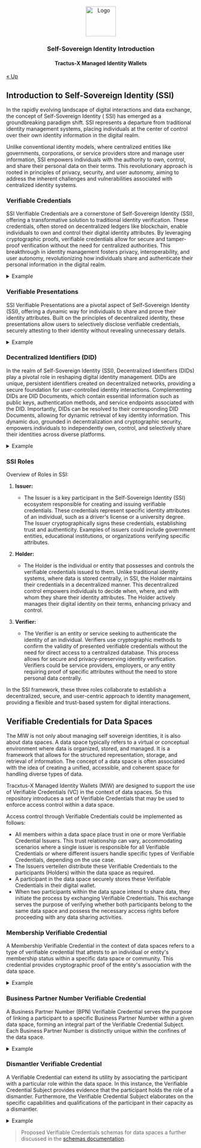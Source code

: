 <a name="readme-top"></a>

<!-- Caption -->

<br />
<div align="center">
  <a href="https://eclipse-tractusx.github.io/img/logo_tractus-x.svg">
    <img src="https://eclipse-tractusx.github.io/img/logo_tractus-x.svg" alt="Logo" width="80" height="80">
  </a>

<h3 align="center">Self-Sovereign Identity Introduction</h3>
<h4 align="center">Tractus-X Managed Identity Wallets</h4>

</div>

[« Up](../../README.md)

## Introduction to Self-Sovereign Identity (SSI)

In the rapidly evolving landscape of digital interactions and data exchange, the concept of Self-Sovereign Identity (
SSI) has emerged as a groundbreaking paradigm shift. SSI represents a departure from traditional identity management
systems, placing individuals at the center of control over their own identity information in the digital realm.

Unlike conventional identity models, where centralized entities like governments, corporations, or service providers
store and manage user information, SSI empowers individuals with the authority to own, control, and share their personal
data on their terms. This revolutionary approach is rooted in principles of privacy, security, and user autonomy, aiming
to address the inherent challenges and vulnerabilities associated with centralized identity systems.

### Verifiable Credentials

SSI Verifiable Credentials are a cornerstone of Self-Sovereign Identity (SSI), offering a transformative solution to
traditional identity verification. These credentials, often stored on decentralized ledgers like blockchain, enable
individuals to own and control their digital identity attributes. By leveraging cryptographic proofs, verifiable
credentials allow for secure and tamper-proof verification without the need for centralized authorities. This
breakthrough in identity management fosters privacy, interoperability, and user autonomy, revolutionizing how
individuals share and authenticate their personal information in the digital realm.

<details>
    <summary>Example</summary>
    <pre>
    {
        "@context": [
            "https://www.w3.org/2018/credentials/v1",
            "https://www.w3.org/2018/credentials/examples/v1"
        ],
        "id": "http://example.edu/credentials/58473",
        "type": ["VerifiableCredential", "AlumniCredential"],
        "credentialSubject": {
            "id": "did:example:ebfeb1f712ebc6f1c276e12ec21",
            "image": "https://example.edu/images/58473",
            "alumniOf": {
                "id": "did:example:c276e12ec21ebfeb1f712ebc6f1",
                "name": [{
                    "value": "Example University",
                    "lang": "en"
                    }, {
                    "value": "Exemple d'Université",
                    "lang": "fr"
                }]
            }
        },
        "proof": {
        }
    }
    </pre>
</details>

### Verifiable Presentations

SSI Verifiable Presentations are a pivotal aspect of Self-Sovereign Identity (SSI), offering a dynamic way for
individuals to share and prove their identity attributes. Built on the principles of decentralized identity, these
presentations allow users to selectively disclose verifiable credentials, securely attesting to their identity without
revealing unnecessary details.

<details>
    <summary>Example</summary>
    <pre>
    {
        "@context": [
            "https://www.w3.org/2018/credentials/v1",
            "https://www.w3.org/2018/credentials/examples/v1"
        ],
        "type": "VerifiablePresentation",
        "verifiableCredential": [
            {
                "@context": [
                    "https://www.w3.org/2018/credentials/v1",
                    "https://www.w3.org/2018/credentials/examples/v1"
                ],
                "id": "http://example.edu/credentials/1872",
                "type": [
                    "VerifiableCredential",
                    "AlumniCredential"
                ],
                "issuer": "https://example.edu/issuers/565049",
                "issuanceDate": "2010-01-01T19:23:24Z",
                "credentialSubject": {
                    "id": "did:example:ebfeb1f712ebc6f1c276e12ec21",
                    "alumniOf": {
                        "id": "did:example:c276e12ec21ebfeb1f712ebc6f1",
                        "name": [
                            {
                                "value": "Example University",
                                "lang": "en"
                            },
                            {
                                "value": "Exemple d'Université",
                                "lang": "fr"
                            }
                        ]
                    }
                },
                "proof": {
                    "type": "RsaSignature2018",
                    "created": "2017-06-18T21:19:10Z",
                    "proofPurpose": "assertionMethod",
                    "verificationMethod": "https://example.edu/issuers/565049#key-1",
                    "jws": "..."
                }
            }
        ],
        "proof": {
            "type": "RsaSignature2018",
            "created": "2018-09-14T21:19:10Z",
            "proofPurpose": "authentication",
            "verificationMethod": "did:example:ebfeb1f712ebc6f1c276e12ec21#keys-1",
            "challenge": "1f44d55f-f161-4938-a659-f8026467f126",
            "domain": "4jt78h47fh47",
            "jws": "..."
        }
    }
    </pre>
</details>

### Decentralized Identifiers (DID)

In the realm of Self-Sovereign Identity (SSI), Decentralized Identifiers (DIDs) play a pivotal role in reshaping digital
identity management. DIDs are unique, persistent identifiers created on decentralized networks, providing a secure
foundation for user-controlled identity interactions. Complementing DIDs are DID Documents, which contain essential
information such as public keys, authentication methods, and service endpoints associated with the DID. Importantly,
DIDs can be resolved to their corresponding DID Documents, allowing for dynamic retrieval of key identity information.
This dynamic duo, grounded in decentralization and cryptographic security, empowers individuals to independently own,
control, and selectively share their identities across diverse platforms.

<details>
    <summary>Example</summary>
    <table>
        <tr>
            <td>Decentralized Identifier (DID)</td>
            <td><strong>did:example:123456789abcdefghi</strong></td>
        </tr>
        <tr>
            <td>DID document</td>
            <td>
                <pre>
                {
                    "@context": [
                        "https://www.w3.org/ns/did/v1",
                        "https://w3id.org/security/suites/ed25519-2020/v1"
                    ],
                    "id": "did:example:123456789abcdefghi",
                    "verificationMethod": [
                        {
                            "id": "did:example:123456789abcdefghi#key-1",
                            "type": "Ed25519VerificationKey2020",
                            "controller": "did:example:123456789abcdefghi",
                            "publicKeyMultibase": "zH3C2AVvLMv6gmMNam3uVAjZpfkcJCwDwnZn6z3wXmqPV"
                        }
                    ],
                    "authentication": [
                        "#key-1"
                    ]
                }
                </pre>
            </td>
        </tr>
    </table>
</details>

### SSI Roles

Overview of Roles in SSI:

1. **Issuer:**
    - The Issuer is a key participant in the Self-Sovereign Identity (SSI) ecosystem responsible for creating and
      issuing verifiable credentials. These credentials represent specific identity attributes of an individual, such as
      a driver's license or a university degree. The Issuer cryptographically signs these credentials, establishing
      trust and authenticity. Examples of issuers could include government entities, educational institutions, or
      organizations verifying specific attributes.

2. **Holder:**
    - The Holder is the individual or entity that possesses and controls the verifiable credentials issued to them.
      Unlike traditional identity systems, where data is stored centrally, in SSI, the Holder maintains their
      credentials in a decentralized manner. This decentralized control empowers individuals to decide when, where, and
      with whom they share their identity attributes. The Holder actively manages their digital identity on their terms,
      enhancing privacy and control.

3. **Verifier:**
    - The Verifier is an entity or service seeking to authenticate the identity of an individual. Verifiers use
      cryptographic methods to confirm the validity of presented verifiable credentials without the need for direct
      access to a centralized database. This process allows for secure and privacy-preserving identity verification.
      Verifiers could be service providers, employers, or any entity requiring proof of specific attributes without the
      need to store personal data centrally.

In the SSI framework, these three roles collaborate to establish a decentralized, secure, and user-centric approach to
identity management, providing a flexible and trust-based system for digital interactions.

## Verifiable Credentials for Data Spaces

The MIW is not only about managing self sovereign identities, it is also about data spaces. A data space typically
refers to a virtual or conceptual environment where data is organized, stored, and managed. It is a framework that
allows for the structured representation, storage, and retrieval of information. The concept of a data space is often
associated with the idea of creating a unified, accessible, and coherent space for handling diverse types of data.

Tracxtus-X Managed Identity Wallets (MIW) are designed to support the use of Verifiable Credentials (VC) in the context
of data spaces. So this repository introduces a set of Verifiable Credentials that may be used to enforce access control
within a data space.

Access control through Verifiable Credentials could be implemented as follows:

- All members within a data space place trust in one or more Verifiable Credential Issuers. This trust relationship can
  vary, accommodating scenarios where a single issuer is responsible for all Verifiable Credentials or where different
  issuers handle specific types of Verifiable Credentials, depending on the use case.
- The Issuers verteilen distribute these Verifiable Credentials to the participants (Holders) within the data space as
  required.
- A participant in the data space securely stores these Verifiable Credentials in their digital wallet.
- When two participants within the data space intend to share data, they initiate the process by exchanging Verifiable
  Credentials. This exchange serves the purpose of verifying whether both participants belong to the same data space and
  possess the necessary access rights before proceeding with any data sharing activities.

### Membership Verifiable Credential

A Membership Verifiable Credential in the context of data spaces refers to a type of verifiable credential that attests
to an individual or entity's membership status within a specific data space or community. This credential provides
cryptographic proof of the entity's association with the data space.

<details>
    <summary>Example</summary>
    <pre>
    {
        "issuanceDate": "2024-01-19T08:00:17Z",
        "credentialSubject": [
            {
                "holderIdentifier": "BPN12345",
                "startTime": "2024-01-19T08:00:17.748160281Z",
                "memberOf": "Tractus-X",
                "id": "did:web:managed-identity-wallets.foo:BPN12345",
                "type": "MembershipCredential",
                "status": "Active"
            }
        ],
        "id": "did:web:managed-identity-wallets.foo:BPNL0000000ISSUER#1b6813e3-14f3-462c-afce-9a5c3d75e83f",
        "proof": {
            "proofPurpose": "assertionMethod",
            "verificationMethod": "did:web:managed-identity-wallets.foo:BPNL0000000ISSUER#049f920c-e702-4e36-9b01-540423788a90",
            "type": "JsonWebSignature2020",
            "created": "2024-01-19T08:00:17Z",
            "jws": "..."
        },
        "type": [
            "VerifiableCredential",
            "MembershipCredential"
        ],
        "@context": [
            "https://www.w3.org/2018/credentials/v1",
            "https://localhost/your-context.json",
            "https://w3id.org/security/suites/jws-2020/v1"
        ],
        "issuer": "did:web:managed-identity-wallets.foo:BPNL0000000ISSUER",
        "expirationDate": "2024-06-30T00:00:00Z"
    }
    </pre>
</details>

### Business Partner Number Verifiable Credential

A Business Partner Number (BPN) Verifiable Credential serves the purpose of linking a participant to a specific Business
Partner Number within a given data space, forming an integral part of the Verifiable Credential Subject. Each Business
Partner Number is distinctly unique within the confines of the data space.

<details>
    <summary>Example</summary>
    <pre>
    {
        "credentialSubject": [
            {
                "contractTemplate": "https://public.catena-x.org/contracts/",
                "holderIdentifier": "BPN12345",
                "id": "did:web:managed-identity-wallets.foo:BPN12345",
                "items": [
                    "BpnCredential"
                ],
                "type": "SummaryCredential"
            }
        ],
        "issuanceDate": "2023-07-18T09:33:11Z",
        "id": "did:web:managed-identity-wallets.foo:BPNL0000000ISSUER#340fc333-18b3-436b-abdb-461e8d0d4084",
        "proof": {
            "created": "2023-07-18T09:33:11Z",
            "jws": "...",
            "proofPurpose": "proofPurpose",
            "type": "JsonWebSignature2020",
            "verificationMethod": "did:web:managed-identity-wallets.foo:BPNL0000000ISSUER#"
        },
        "type": [
            "VerifiableCredential",
            "SummaryCredential"
        ],
        "@context": [
            "https://www.w3.org/2018/credentials/v1",
            "https://catenax-ng.github.io/product-core-schemas/SummaryVC.json",
            "https://w3id.org/security/suites/jws-2020/v1"
        ],
        "issuer": "did:web:managed-identity-wallets.foo:BPNL0000000ISSUER",
        "expirationDate": "2023-10-01T00:00:00Z"
    }
    </pre>
</details>

### Dismantler Verifiable Credential

A Verifiable Credential can extend its utility by associating the participant with a particular role within the data
space. In this instance, the Verifiable Credential Subject provides evidence that the participant holds the role of a
dismantler. Furthermore, the Verifiable Credential Subject elaborates on the specific capabilities and qualifications of
the participant in their capacity as a dismantler.

<details>
    <summary>Example</summary>
    <pre>
    {
        "credentialSubject": [
            {
                "bpn": "BPN12345",
                "id": "did:web:managed-identity-wallets.foo:BPN12345",
                "type": "DismantlerCredential",
                "activityType": "vehicleDismantle",
                "allowedVehicleBrands": "Alfa Romeo, Mercedes-Benz"
            }
        ],
        "issuanceDate": "2023-07-13T12:35:00Z",
        "id": "did:web:managed-identity-wallets.foo:BPNL0000000ISSUER#845ee4fd-4743-48d4-9b84-c09f29c49b80",
        "proof": {
            "created": "2023-07-13T12:35:00Z",
            "jws": "...",
            "proofPurpose": "proofPurpose",
            "type": "JsonWebSignature2020",
            "verificationMethod": "did:web:managed-identity-wallets.foo:BPNL0000000ISSUER#"
        },
        "type": [
            "VerifiableCredential",
            "DismantlerCredent"proof":ial"
        ],
        "@context": [
            "https://www.w3.org/2018/credentials/v1",
            "https://localhost/your-context.json",
            "https://w3id.org/security/suites/jws-2020/v1"
        ],
        "issuer": "did:web:managed-identity-wallets.foo:BPNL0000000ISSUER",
        "expirationDate": "2023-09-30T22:00:00Z"
    }
    </pre>
</details>

> Proposed Verifiable Credentials schemas for data spaces a further discussed in
> the [schemas documentation](../schemas/README.md).
